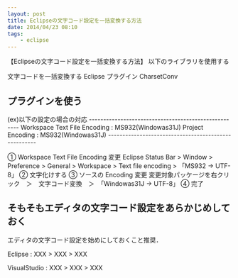 ```yaml
---
layout: post
title: Eclipseの文字コード設定を一括変換する方法
date: 2014/04/23 08:10
tags:
    - eclipse
---
```

【Eclipseの文字コード設定を一括変換する方法】
以下のライブラリを使用する

文字コードを一括変換する Eclipse プラグイン CharsetConv​
<h2 class="page-heading">プラグインを使う</h2>
(ex)以下の設定の場合の対応
-----------------------------------------------------
Workspace Text File Encoding : MS932(Windowas31J)
Project Encoding : MS932(Windowas31J)
-----------------------------------------------------

① Workspace Text File Encoding 変更
Eclipse Status Bar &gt; Window &gt; Preference &gt; General
&gt; Workspace &gt; Text file encoding &gt; 「MS932 → UTF-8」
② 文字化けする
③ ソースの Encoding 変更
変更対象パッケージを右クリック　＞　文字コード変換　＞　「Windowas31J → UTF-8」
④ 完了
<h2 class="page-heading">そもそもエディタの文字コード設定をあらかじめしておく</h2>
エディタの文字コード設定を始めにしておくこと推奨．

Eclipse : XXX &gt; XXX &gt; XXX

VisualStudio : XXX &gt; XXX &gt; XXX
